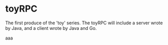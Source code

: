 # toyRPC
The first produce of the 'toy' series. 
The toyRPC will include a server wrote by Java, 
and a client wrote by Java and Go.

aaa
